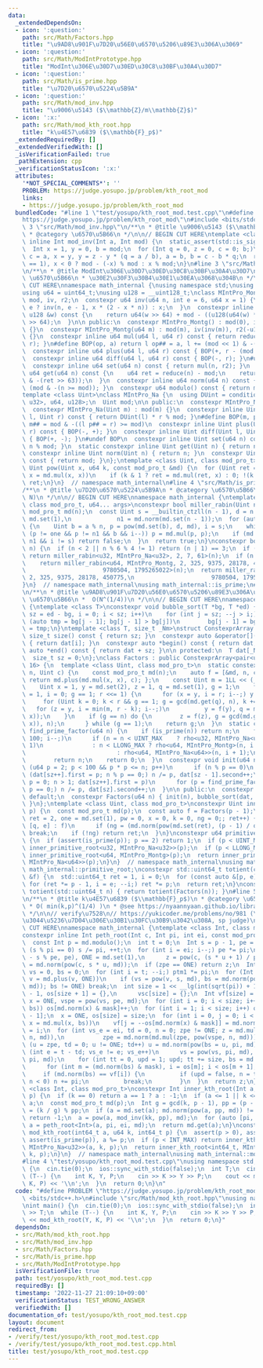 ```yaml
---
data:
  _extendedDependsOn:
  - icon: ':question:'
    path: src/Math/Factors.hpp
    title: "\u9AD8\u901F\u7D20\u56E0\u6570\u5206\u89E3\u306A\u3069"
  - icon: ':question:'
    path: src/Math/ModIntPrototype.hpp
    title: "ModInt\u306E\u30D7\u30ED\u30C8\u30BF\u30A4\u30D7"
  - icon: ':question:'
    path: src/Math/is_prime.hpp
    title: "\u7D20\u6570\u5224\u5B9A"
  - icon: ':question:'
    path: src/Math/mod_inv.hpp
    title: "\u9006\u5143 ($\\mathbb{Z}/m\\mathbb{Z}$)"
  - icon: ':x:'
    path: src/Math/mod_kth_root.hpp
    title: "k\u4E57\u6839 ($\\mathbb{F}_p$)"
  _extendedRequiredBy: []
  _extendedVerifiedWith: []
  _isVerificationFailed: true
  _pathExtension: cpp
  _verificationStatusIcon: ':x:'
  attributes:
    '*NOT_SPECIAL_COMMENTS*': ''
    PROBLEM: https://judge.yosupo.jp/problem/kth_root_mod
    links:
    - https://judge.yosupo.jp/problem/kth_root_mod
  bundledCode: "#line 1 \"test/yosupo/kth_root_mod.test.cpp\"\n#define PROBLEM \"\
    https://judge.yosupo.jp/problem/kth_root_mod\"\n#include <bits/stdc++.h>\n#line\
    \ 3 \"src/Math/mod_inv.hpp\"\n/**\n * @title \u9006\u5143 ($\\mathbb{Z}/m\\mathbb{Z}$)\n\
    \ * @category \u6570\u5B66\n */\n\n// BEGIN CUT HERE\ntemplate <class Int>\nconstexpr\
    \ inline Int mod_inv(Int a, Int mod) {\n  static_assert(std::is_signed_v<Int>);\n\
    \  Int x = 1, y = 0, b = mod;\n  for (Int q = 0, z = 0, c = 0; b;)\n    z = x,\
    \ c = a, x = y, y = z - y * (q = a / b), a = b, b = c - b * q;\n  return assert(a\
    \ == 1), x < 0 ? mod - (-x) % mod : x % mod;\n}\n#line 3 \"src/Math/ModIntPrototype.hpp\"\
    \n/**\n * @title ModInt\u306E\u30D7\u30ED\u30C8\u30BF\u30A4\u30D7\n * @category\
    \ \u6570\u5B66\n * \u30E2\u30F3\u30B4\u30E1\u30EA\u3068\u304B\n */\n\n// BEGIN\
    \ CUT HERE\nnamespace math_internal {\nusing namespace std;\nusing u32 = uint32_t;\n\
    using u64 = uint64_t;\nusing u128 = __uint128_t;\nclass MIntPro_Montg {\n  u64\
    \ mod, iv, r2;\n  constexpr u64 inv(u64 n, int e = 6, u64 x = 1) {\n    return\
    \ e ? inv(n, e - 1, x * (2 - x * n)) : x;\n  }\n  constexpr inline u64 reduce(const\
    \ u128 &w) const {\n    return u64(w >> 64) + mod - ((u128(u64(w) * iv) * mod)\
    \ >> 64);\n  }\n\n public:\n  constexpr MIntPro_Montg() : mod(0), iv(0), r2(0)\
    \ {}\n  constexpr MIntPro_Montg(u64 m) : mod(m), iv(inv(m)), r2(-u128(mod) % mod)\
    \ {}\n  constexpr inline u64 mul(u64 l, u64 r) const { return reduce(u128(l) *\
    \ r); }\n#define BOP(op, a) return l op## = a, l += (mod << 1) & -(l >> 63)\n\
    \  constexpr inline u64 plus(u64 l, u64 r) const { BOP(+, r - (mod << 1)); }\n\
    \  constexpr inline u64 diff(u64 l, u64 r) const { BOP(-, r); }\n#undef BOP\n\
    \  constexpr inline u64 set(u64 n) const { return mul(n, r2); }\n  constexpr inline\
    \ u64 get(u64 n) const {\n    u64 ret = reduce(n) - mod;\n    return ret + (mod\
    \ & -(ret >> 63));\n  }\n  constexpr inline u64 norm(u64 n) const { return n -\
    \ (mod & -(n >= mod)); }\n  constexpr u64 modulo() const { return mod; }\n};\n\
    template <class Uint>\nclass MIntPro_Na {\n  using DUint = conditional_t<is_same_v<Uint,\
    \ u32>, u64, u128>;\n  Uint mod;\n\n public:\n  constexpr MIntPro_Na() : mod(0){};\n\
    \  constexpr MIntPro_Na(Uint m) : mod(m) {}\n  constexpr inline Uint mul(Uint\
    \ l, Uint r) const { return DUint(l) * r % mod; }\n#define BOP(m, p) return l\
    \ m## = mod & -((l p## = r) >= mod)\n  constexpr inline Uint plus(Uint l, Uint\
    \ r) const { BOP(-, +); }\n  constexpr inline Uint diff(Uint l, Uint r) const\
    \ { BOP(+, -); }\n#undef BOP\n  constexpr inline Uint set(u64 n) const { return\
    \ n % mod; }\n  static constexpr inline Uint get(Uint n) { return n; }\n  static\
    \ constexpr inline Uint norm(Uint n) { return n; }\n  constexpr Uint modulo()\
    \ const { return mod; }\n};\ntemplate <class Uint, class mod_pro_t>\nconstexpr\
    \ Uint pow(Uint x, u64 k, const mod_pro_t &md) {\n  for (Uint ret = md.set(1);;\
    \ x = md.mul(x, x))\n    if (k & 1 ? ret = md.mul(ret, x) : 0; !(k >>= 1)) return\
    \ ret;\n}\n}  // namespace math_internal\n#line 4 \"src/Math/is_prime.hpp\"\n\
    /**\n * @title \u7D20\u6570\u5224\u5B9A\n * @category \u6570\u5B66\n *  O(log\
    \ N)\n */\n\n// BEGIN CUT HERE\nnamespace math_internal {\ntemplate <class Uint,\
    \ class mod_pro_t, u64... args>\nconstexpr bool miller_rabin(Uint n) {\n  const\
    \ mod_pro_t md(n);\n  const Uint s = __builtin_ctzll(n - 1), d = n >> s, one =\
    \ md.set(1),\n             n1 = md.norm(md.set(n - 1));\n  for (auto a : {args...})\
    \ {\n    Uint b = a % n, p = pow(md.set(b), d, md), i = s;\n    while (p = md.norm(p),\
    \ (p != one && p != n1 && b && i--)) p = md.mul(p, p);\n    if (md.norm(p) !=\
    \ n1 && i != s) return false;\n  }\n  return true;\n}\nconstexpr bool is_prime(u64\
    \ n) {\n  if (n < 2 || n % 6 % 4 != 1) return (n | 1) == 3;\n  if (n < UINT_MAX)\
    \ return miller_rabin<u32, MIntPro_Na<u32>, 2, 7, 61>(n);\n  if (n < LLONG_MAX)\n\
    \    return miller_rabin<u64, MIntPro_Montg, 2, 325, 9375, 28178, 450775,\n  \
    \                      9780504, 1795265022>(n);\n  return miller_rabin<u64, MIntPro_Na<u64>,\
    \ 2, 325, 9375, 28178, 450775,\n                      9780504, 1795265022>(n);\n\
    }\n}  // namespace math_internal\nusing math_internal::is_prime;\n#line 4 \"src/Math/Factors.hpp\"\
    \n/**\n * @title \u9AD8\u901F\u7D20\u56E0\u6570\u5206\u89E3\u306A\u3069\n * @category\
    \ \u6570\u5B66\n *  O(N^(1/4))\n */\n\n// BEGIN CUT HERE\nnamespace math_internal\
    \ {\ntemplate <class T>\nconstexpr void bubble_sort(T *bg, T *ed) {\n  for (int\
    \ sz = ed - bg, i = 0; i < sz; i++)\n    for (int j = sz; --j > i;)\n      if\
    \ (auto tmp = bg[j - 1]; bg[j - 1] > bg[j])\n        bg[j - 1] = bg[j], bg[j]\
    \ = tmp;\n}\ntemplate <class T, size_t _Nm>\nstruct ConstexprArray {\n  constexpr\
    \ size_t size() const { return sz; }\n  constexpr auto &operator[](int i) const\
    \ { return dat[i]; }\n  constexpr auto *begin() const { return dat; }\n  constexpr\
    \ auto *end() const { return dat + sz; }\n\n protected:\n  T dat[_Nm] = {};\n\
    \  size_t sz = 0;\n};\nclass Factors : public ConstexprArray<pair<u64, uint16_t>,\
    \ 16> {\n  template <class Uint, class mod_pro_t>\n  static constexpr Uint rho(Uint\
    \ n, Uint c) {\n    const mod_pro_t md(n);\n    auto f = [&md, n, c](Uint x) {\
    \ return md.plus(md.mul(x, x), c); };\n    const Uint m = 1LL << (__lg(n) / 5);\n\
    \    Uint x = 1, y = md.set(2), z = 1, q = md.set(1), g = 1;\n    for (Uint r\
    \ = 1, i = 0; g == 1; r <<= 1) {\n      for (x = y, i = r; i--;) y = f(y);\n \
    \     for (Uint k = 0; k < r && g == 1; g = gcd(md.get(q), n), k += m)\n     \
    \   for (z = y, i = min(m, r - k); i--;)\n          y = f(y), q = md.mul(q, md.diff(y,\
    \ x));\n    }\n    if (g == n) do {\n        z = f(z), g = gcd(md.get(md.diff(z,\
    \ x)), n);\n      } while (g == 1);\n    return g;\n  }\n  static constexpr u64\
    \ find_prime_factor(u64 n) {\n    if (is_prime(n)) return n;\n    for (u64 i =\
    \ 100; i--;)\n      if (n = n < UINT_MAX    ? rho<u32, MIntPro_Na<u32>>(n, i +\
    \ 1)\n              : n < LLONG_MAX ? rho<u64, MIntPro_Montg>(n, i + 1)\n    \
    \                          : rho<u64, MIntPro_Na<u64>>(n, i + 1);\n          is_prime(n))\n\
    \        return n;\n    return 0;\n  }\n  constexpr void init(u64 n) {\n    for\
    \ (u64 p = 2; p < 100 && p * p <= n; p++)\n      if (n % p == 0)\n        for\
    \ (dat[sz++].first = p; n % p == 0;) n /= p, dat[sz - 1].second++;\n    for (u64\
    \ p = 0; n > 1; dat[sz++].first = p)\n      for (p = find_prime_factor(n); n %\
    \ p == 0;) n /= p, dat[sz].second++;\n  }\n\n public:\n  constexpr Factors() =\
    \ default;\n  constexpr Factors(u64 n) { init(n), bubble_sort(dat, dat + sz);\
    \ }\n};\ntemplate <class Uint, class mod_pro_t>\nconstexpr Uint inner_primitive_root(Uint\
    \ p) {\n  const mod_pro_t md(p);\n  const auto f = Factors(p - 1);\n  for (Uint\
    \ ret = 2, one = md.set(1), pw = 0, x = 0, k = 0, ng = 0;; ret++) {\n    for (auto\
    \ [q, e] : f)\n      if (ng = (md.norm(pow(md.set(ret), (p - 1) / q, md)) == one))\
    \ break;\n    if (!ng) return ret;\n  }\n}\nconstexpr u64 primitive_root(u64 p)\
    \ {\n  if (assert(is_prime(p)); p == 2) return 1;\n  if (p < UINT_MAX) return\
    \ inner_primitive_root<u32, MIntPro_Na<u32>>(p);\n  if (p < LLONG_MAX) return\
    \ inner_primitive_root<u64, MIntPro_Montg>(p);\n  return inner_primitive_root<u64,\
    \ MIntPro_Na<u64>>(p);\n}\n}  // namespace math_internal\nusing math_internal::Factors,\
    \ math_internal::primitive_root;\nconstexpr std::uint64_t totient(const Factors\
    \ &f) {\n  std::uint64_t ret = 1, i = 0;\n  for (const auto &[p, e] : f)\n   \
    \ for (ret *= p - 1, i = e; --i;) ret *= p;\n  return ret;\n}\nconstexpr auto\
    \ totient(std::uint64_t n) { return totient(Factors(n)); }\n#line 5 \"src/Math/mod_kth_root.hpp\"\
    \n/**\n * @title k\u4E57\u6839 ($\\mathbb{F}_p$)\n * @category \u6570\u5B66\n\
    \ * O( min(k,p)^(1/4) )\n * @see https://nyaannyaan.github.io/library/modulo/mod-kth-root.hpp\n\
    \ */\n\n// verify\u7528\n// https://yukicoder.me/problems/no/981 (\u53B3\u3057\
    \u3044\u5236\u7D04\u306E\u30B1\u30FC\u30B9\u3042\u308A, sp judge)\n\n// BEGIN\
    \ CUT HERE\nnamespace math_internal {\ntemplate <class Int, class mod_pro_t>\n\
    constexpr inline Int peth_root(Int c, Int pi, int ei, const mod_pro_t &md) {\n\
    \  const Int p = md.modulo();\n  int t = 0;\n  Int s = p - 1, pe = 1;\n  while\
    \ (s % pi == 0) s /= pi, ++t;\n  for (int i = ei; i--;) pe *= pi;\n  Int u = mod_inv(pe\
    \ - s % pe, pe), ONE = md.set(1),\n      z = pow(c, (s * u + 1) / pe, md), zpe\
    \ = md.norm(pow(c, s * u, md));\n  if (zpe == ONE) return z;\n  Int ptm1 = 1,\
    \ vs = 0, bs = 0;\n  for (int i = t; --i;) ptm1 *= pi;\n  for (Int v = md.set(2);;\
    \ v = md.plus(v, ONE))\n    if (vs = pow(v, s, md), bs = md.norm(pow(vs, ptm1,\
    \ md)); bs != ONE) break;\n  int size = 1 << __lg(int(sqrt(pi)) + 1), mask = size\
    \ - 1, os[size + 1] = {},\n      vsc[size] = {};\n  Int vf[size] = {};\n  Int\
    \ x = ONE, vspe = pow(vs, pe, md);\n  for (int i = 0; i < size; i++, x = md.mul(x,\
    \ bs)) os[md.norm(x) & mask]++;\n  for (int i = 1; i < size; i++) os[i] += os[i\
    \ - 1];\n  x = ONE, os[size] = size;\n  for (int i = 0, j = 0; i < size; i++,\
    \ x = md.mul(x, bs))\n    vf[j = --os[md.norm(x) & mask]] = md.norm(x), vsc[j]\
    \ = i;\n  for (int vs_e = ei, td = 0, n = 0; zpe != ONE; z = md.mul(z, pow(vs,\
    \ n, md)),\n           zpe = md.norm(md.mul(zpe, pow(vspe, n, md)))) {\n    for\
    \ (u = zpe, td = 0; u != ONE; td++) u = md.norm(pow(bs = u, pi, md));\n    for\
    \ (int e = t - td; vs_e != e; vs_e++)\n      vs = pow(vs, pi, md), vspe = pow(vspe,\
    \ pi, md);\n    for (int tt = 0, upd = 1; upd; tt += size, bs = md.mul(bs, x))\n\
    \      for (int m = (md.norm(bs) & mask), i = os[m]; i < os[m + 1]; i++)\n   \
    \     if (md.norm(bs) == vf[i]) {\n          if (upd = false, n = tt - vsc[i];\
    \ n < 0) n += pi;\n          break;\n        }\n  }\n  return z;\n}\ntemplate\
    \ <class Int, class mod_pro_t>\nconstexpr Int inner_kth_root(Int a, u64 k, Int\
    \ p) {\n  if (k == 0) return a == 1 ? a : -1;\n  if (a <= 1 || k <= 1) return\
    \ a;\n  const mod_pro_t md(p);\n  Int g = gcd(k, p - 1), pp = (p - 1) / g, kk\
    \ = (k / g) % pp;\n  if (a = md.set(a); md.norm(pow(a, pp, md)) != md.set(1))\
    \ return -1;\n  a = pow(a, mod_inv(kk, pp), md);\n  for (auto [pi, ei] : Factors(g))\
    \ a = peth_root<Int>(a, pi, ei, md);\n  return md.get(a);\n}\nconstexpr int64_t\
    \ mod_kth_root(int64_t a, u64 k, int64_t p) {\n  assert(p > 0), assert(a > 0),\
    \ assert(is_prime(p)), a %= p;\n  if (p < INT_MAX) return inner_kth_root<int,\
    \ MIntPro_Na<u32>>(a, k, p);\n  return inner_kth_root<int64_t, MIntPro_Montg>(a,\
    \ k, p);\n}\n}  // namespace math_internal\nusing math_internal::mod_kth_root;\n\
    #line 4 \"test/yosupo/kth_root_mod.test.cpp\"\nusing namespace std;\n\nint main()\
    \ {\n  cin.tie(0);\n  ios::sync_with_stdio(false);\n  int T;\n  cin >> T;\n  while\
    \ (T--) {\n    int K, Y, P;\n    cin >> K >> Y >> P;\n    cout << mod_kth_root(Y,\
    \ K, P) << '\\n';\n  }\n  return 0;\n}\n"
  code: "#define PROBLEM \"https://judge.yosupo.jp/problem/kth_root_mod\"\n#include\
    \ <bits/stdc++.h>\n#include \"src/Math/mod_kth_root.hpp\"\nusing namespace std;\n\
    \nint main() {\n  cin.tie(0);\n  ios::sync_with_stdio(false);\n  int T;\n  cin\
    \ >> T;\n  while (T--) {\n    int K, Y, P;\n    cin >> K >> Y >> P;\n    cout\
    \ << mod_kth_root(Y, K, P) << '\\n';\n  }\n  return 0;\n}"
  dependsOn:
  - src/Math/mod_kth_root.hpp
  - src/Math/mod_inv.hpp
  - src/Math/Factors.hpp
  - src/Math/is_prime.hpp
  - src/Math/ModIntPrototype.hpp
  isVerificationFile: true
  path: test/yosupo/kth_root_mod.test.cpp
  requiredBy: []
  timestamp: '2022-11-27 21:09:10+09:00'
  verificationStatus: TEST_WRONG_ANSWER
  verifiedWith: []
documentation_of: test/yosupo/kth_root_mod.test.cpp
layout: document
redirect_from:
- /verify/test/yosupo/kth_root_mod.test.cpp
- /verify/test/yosupo/kth_root_mod.test.cpp.html
title: test/yosupo/kth_root_mod.test.cpp
---
```

